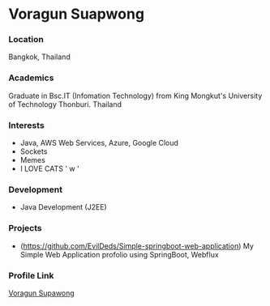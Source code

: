 # Voragun Suapwong

### Location

Bangkok, Thailand

### Academics

Graduate in Bsc.IT (Infomation Technology) from King Mongkut's University of Technology Thonburi. Thailand

### Interests

- Java, AWS Web Services, Azure, Google Cloud
- Sockets
- Memes
- I LOVE CATS ' w '

### Development

- Java Development (J2EE)

### Projects

- (https://github.com/EvilDeds/Simple-springboot-web-application) My Simple Web Application profolio using SpringBoot, Webflux

### Profile Link

[Voragun Supawong](https://github.com/voraguns)
